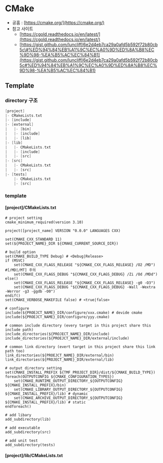 # CMake

* 공홈 : [https://cmake.org/](https://cmake.org/)
* 참고 사이트
  * [https://cgold.readthedocs.io/en/latest/](https://cgold.readthedocs.io/en/latest/)
  * [https://gist.github.com/luncliff/6e2d4eb7ca29a0afd5b592f72b80cb5c\#%ED%94%84%EB%A1%9C%EC%A0%9D%ED%8A%B8%EC%9D%98-%EA%B5%AC%EC%84%B1](https://gist.github.com/luncliff/6e2d4eb7ca29a0afd5b592f72b80cb5c#%ED%94%84%EB%A1%9C%EC%A0%9D%ED%8A%B8%EC%9D%98-%EA%B5%AC%EC%84%B1)



## Template

### directory 구조

```cpp
[project]
|- CMakeLists.txt
|- [include]
|- [external]
|   |- [bin]      
|   |- [include]
|   |- [lib]
|- [lib]
|   |- CMakeLists.txt
|   |- [include]
|   |- [src]   
|- [src]
|   |- CMakeLists.txt
|   |- [src]
|- [tests]
    |- CMakeLists.txt
    |- [src]
```

### template

#### \[project\]/CMakeLists.txt

```text
# project setting
cmake_minimum_required(version 3.10)

project([project_name] VERSION "0.0.0" LANGUAGES CXX)

set(CMAKE_CXX_STANDARD 11)
set(${PROJECT_NAME}_DIR ${CMAKE_CURRENT_SOURCE_DIR})

# build option
set(CMAKE_BUILD_TYPE Debug) # <Debug|Release>
if (MSVC)
    set(CMAKE_CXX_FLAGS_RELEASE "${CMAKE_CXX_FLAGS_RELEASE} /O2 /MD") #[/MD|/MT] 주의
    set(CMAKE_CXX_FLAGS_DEBUG "${CMAKE_CXX_FLAGS_DEBUG} /Zi /Od /MDd")
else()
    set(CMAKE_CXX_FLAGS_RELEASE "${CMAKE_CXX_FLAGS_RELEASE} -g0 -O3")
    set(CMAKE_CXX_FLAGS_DEBUG "${CMAKE_CXX_FLAGS_DEBUG} -Wall -Wextra -Werror -g3 -ggdb -O0")
endif()
set(CMAKE_VERBOSE_MAKEFILE false) # <true|false>

# configure
include(${PROEJCT_NAME}_DIR/configure/xxx.cmake) # devide cmake
include(${PROEJCT_NAME}_DIR/configure/yyy.cmake)

# common include directory (every target in this project share this include path) 
include_directories(${PROJECT_NAME}_DIR/include)
include_directories(${PROEJCT_NAME}_DIR/external/include)

# common link directory (evert target in this project share this link path too)
link_directories(${PROEJCT_NAME}_DIR/external/bin)
link_directories(${PROJECT_NAME}_DIR/external/lib)

# output directory setting
set(CMAKE_INSTALL_PREFIX ${TMF_PROJECT_DIR}/dist/${CMAKE_BUILD_TYPE})
foreach(OUTPUTCONFIG ${CMAKE_CONFIGURATION_TYPES})
    set(CMAKE_RUNTIME_OUTPUT_DIRECTORY_${OUTPUTCONFIG} ${CMAKE_INSTALL_PREFIX}/bin)
    set(CMAKE_LIBRARY_OUTPUT_DIRECTORY_${OUTPUTCONFIG} ${CMAKE_INSTALL_PREFIX}/lib) # dynamic
    set(CMAKE_ARCHIVE_OUTPUT_DIRECTORY_${OUTPUTCONFIG} ${CMAKE_INSTALL_PREFIX}/lib) # static
endforeach()

# add libary
add_subdirectory(lib)

# add executable
add_subdirectory(src)

# add unit test
add_subdirectory(tests)
```

#### \[project\]/lib/CMakeLists.txt

```text

```

